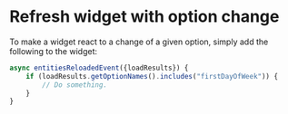 # Refresh widget with option change
To make a widget react to a change of a given option, simply add the following to the widget:

```javascript
async entitiesReloadedEvent({loadResults}) {
    if (loadResults.getOptionNames().includes("firstDayOfWeek")) {
        // Do something.
    }        
}
```